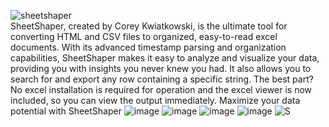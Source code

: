 


![sheetshaper](https://user-images.githubusercontent.com/121850504/215518162-7571003b-35d9-4bc9-aa26-ed7ddb339148.png) <br>
SheetShaper, created by Corey Kwiatkowski, is the ultimate tool for converting HTML and CSV files to organized, easy-to-read excel documents. With its advanced timestamp parsing and organization capabilities, SheetShaper makes it easy to analyze and visualize your data, providing you with insights you never knew you had. It also allows you to search for and export any row containing a specific string. The best part? No excel installation is required for operation and the excel viewer is now included, so you can view the output immediately. Maximize your data potential with SheetShaper
![image](https://user-images.githubusercontent.com/121850504/215585014-b84d8a77-8859-42c7-b7c4-fc0eeeedae72.png)
![image](https://user-images.githubusercontent.com/121850504/217286001-57664736-91c7-4fbf-9c0a-67c909745cfe.png)
![image](https://user-images.githubusercontent.com/121850504/215518871-f9cc56be-16d1-4154-b0ae-be7829e0e6cd.png)
![image](https://user-images.githubusercontent.com/121850504/215520177-cd37d996-a527-4f6b-b4a4-85efed48c496.png)
![S](https://user-images.githubusercontent.com/121850504/215572765-4573a6e2-308a-4609-ab2e-dc1e12dbecd5.png)


